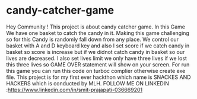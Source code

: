# candy-catcher-game
Hey Community ! This project is about candy catcher game. In this Game We have one basket to catch the candy in it. Making this game challenging so for this Candy is randomly fall down from any place. We control our basket with A and D keyboard key and also I set score if we catch candy in basket so score is increase but if we didnot catch candy in basket so our lives are decreased. I also set lives limit we only have three lives if we lost this three lives so GAME OVER statement will show on your screen. For run this game you can run this code on turboc complier otherwise create exe file. This project is for my first ever hackthon which name is SNACKES AND HACKERS which is conducted by MLH.
FOLLOW ME ON LINKEDIN :https://www.linkedin.com/in/smit-prajapati-036669201
